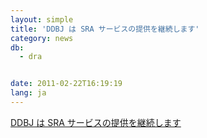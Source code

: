 ```yaml
---
layout: simple
title: 'DDBJ は SRA サービスの提供を継続します'
category: news
db:
  - dra


date: 2011-02-22T16:19:19
lang: ja
---
```


<p><a href="/whatsnew/2011/DRA20110222.html">DDBJ は SRA サービスの提供を継続します</a></p>
